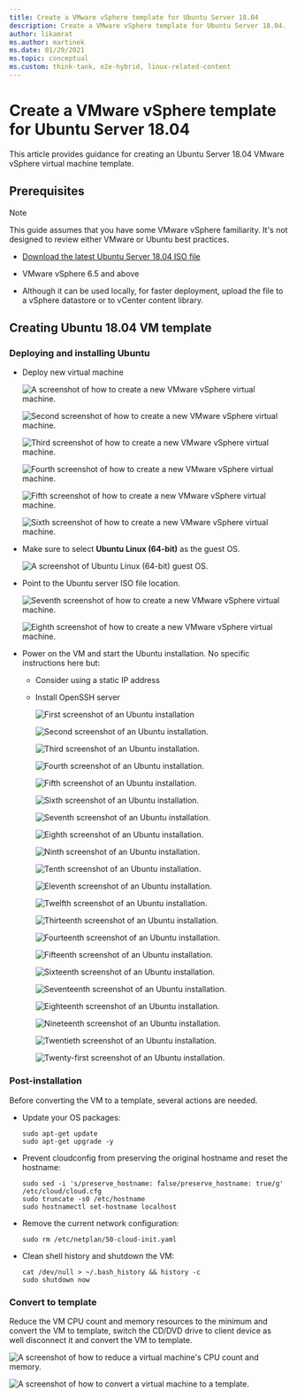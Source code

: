 ```yaml
---
title: Create a VMware vSphere template for Ubuntu Server 18.04
description: Create a VMware vSphere template for Ubuntu Server 18.04.
author: likamrat
ms.author: martinek
ms.date: 01/29/2021
ms.topic: conceptual
ms.custom: think-tank, e2e-hybrid, linux-related-content
---
```


# Create a VMware vSphere template for Ubuntu Server 18.04

This article provides guidance for creating an Ubuntu Server 18.04 VMware vSphere virtual machine template.

## Prerequisites

> [!NOTE]
> This guide assumes that you have some VMware vSphere familiarity. It's not designed to review either VMware or Ubuntu best practices.

- [Download the latest Ubuntu Server 18.04 ISO file](https://releases.ubuntu.com/18.04/)

- VMware vSphere 6.5 and above

- Although it can be used locally, for faster deployment, upload the file to a vSphere datastore or to vCenter content library.

## Creating Ubuntu 18.04 VM template

### Deploying and installing Ubuntu

- Deploy new virtual machine

    ![A screenshot of how to create a new VMware vSphere virtual machine.](./media/vmware-template/ubuntu-template-new-vm-1.png)

    ![Second screenshot of how to create a new VMware vSphere virtual machine.](./media/vmware-template/ubuntu-template-new-vm-2.png)

    ![Third screenshot of how to create a new VMware vSphere virtual machine.](./media/vmware-template/ubuntu-template-new-vm-3.png)

    ![Fourth screenshot of how to create a new VMware vSphere virtual machine.](./media/vmware-template/ubuntu-template-new-vm-4.png)

    ![Fifth screenshot of how to create a new VMware vSphere virtual machine.](./media/vmware-template/ubuntu-template-new-vm-5.png)

    ![Sixth screenshot of how to create a new VMware vSphere virtual machine.](./media/vmware-template/ubuntu-template-new-vm-6.png)

- Make sure to select **Ubuntu Linux (64-bit)** as the guest OS.

    ![A screenshot of Ubuntu Linux (64-bit) guest OS.](./media/vmware-template/ubuntu-template-guest-os.png)

- Point to the Ubuntu server ISO file location.

    ![Seventh screenshot of how to create a new VMware vSphere virtual machine.](./media/vmware-template/ubuntu-template-new-vm-7.png)

    ![Eighth screenshot of how to create a new VMware vSphere virtual machine.](./media/vmware-template/ubuntu-template-new-vm-8.png)

- Power on the VM and start the Ubuntu installation. No specific instructions here but:

  - Consider using a static IP address
  - Install OpenSSH server

    ![First screenshot of an Ubuntu installation](./media/vmware-template/ubuntu-template-installation-1.png)

    ![Second screenshot of an Ubuntu installation.](./media/vmware-template/ubuntu-template-installation-2.png)

    ![Third screenshot of an Ubuntu installation.](./media/vmware-template/ubuntu-template-installation-3.png)

    ![Fourth screenshot of an Ubuntu installation.](./media/vmware-template/ubuntu-template-installation-4.png)

    ![Fifth screenshot of an Ubuntu installation.](./media/vmware-template/ubuntu-template-installation-5.png)

    ![Sixth screenshot of an Ubuntu installation.](./media/vmware-template/ubuntu-template-installation-6.png)

    ![Seventh screenshot of an Ubuntu installation.](./media/vmware-template/ubuntu-template-installation-7.png)

    ![Eighth screenshot of an Ubuntu installation.](./media/vmware-template/ubuntu-template-installation-8.png)

    ![Ninth screenshot of an Ubuntu installation.](./media/vmware-template/ubuntu-template-installation-9.png)

    ![Tenth screenshot of an Ubuntu installation.](./media/vmware-template/ubuntu-template-installation-10.png)

    ![Eleventh screenshot of an Ubuntu installation.](./media/vmware-template/ubuntu-template-installation-11.png)

    ![Twelfth screenshot of an Ubuntu installation.](./media/vmware-template/ubuntu-template-installation-12.png)

    ![Thirteenth screenshot of an Ubuntu installation.](./media/vmware-template/ubuntu-template-installation-13.png)

    ![Fourteenth screenshot of an Ubuntu installation.](./media/vmware-template/ubuntu-template-installation-14.png)

    ![Fifteenth screenshot of an Ubuntu installation.](./media/vmware-template/ubuntu-template-installation-15.png)

    ![Sixteenth screenshot of an Ubuntu installation.](./media/vmware-template/ubuntu-template-installation-16.png)

    ![Seventeenth screenshot of an Ubuntu installation.](./media/vmware-template/ubuntu-template-installation-17.png)

    ![Eighteenth screenshot of an Ubuntu installation.](./media/vmware-template/ubuntu-template-installation-18.png)

    ![Nineteenth screenshot of an Ubuntu installation.](./media/vmware-template/ubuntu-template-installation-19.png)

    ![Twentieth screenshot of an Ubuntu installation.](./media/vmware-template/ubuntu-template-installation-20.png)

    ![Twenty-first screenshot of an Ubuntu installation.](./media/vmware-template/ubuntu-template-installation-21.png)

### Post-installation

Before converting the VM to a template, several actions are needed.

- Update your OS packages:

    ```console
    sudo apt-get update
    sudo apt-get upgrade -y
    ```

- Prevent cloudconfig from preserving the original hostname and reset the hostname:

    ```console
    sudo sed -i 's/preserve_hostname: false/preserve_hostname: true/g' /etc/cloud/cloud.cfg
    sudo truncate -s0 /etc/hostname
    sudo hostnamectl set-hostname localhost
    ```

- Remove the current network configuration:

    ```console
    sudo rm /etc/netplan/50-cloud-init.yaml
    ```

- Clean shell history and shutdown the VM:

    ```console
    cat /dev/null > ~/.bash_history && history -c
    sudo shutdown now
    ```

### Convert to template

Reduce the VM CPU count and memory resources to the minimum and convert the VM to template, switch the CD/DVD drive to client device as well disconnect it and convert the VM to template.

![A screenshot of how to reduce a virtual machine's CPU count and memory.](./media/vmware-template/ubuntu-template-reduce.png)

![A screenshot of how to convert a virtual machine to a template.](./media/vmware-template/ubuntu-template-convert.png)
